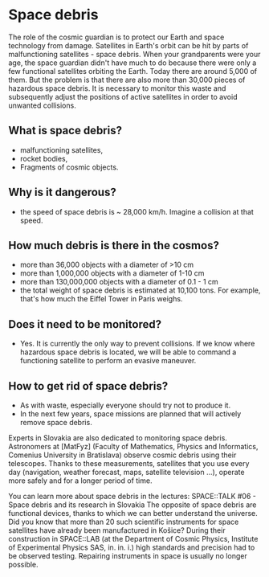# Space debris

The role of the cosmic guardian is to protect our Earth and space technology from damage. Satellites in Earth's orbit can be hit by parts of malfunctioning satellites - space debris. When your grandparents were your age, the space guardian didn't have much to do because there were only a few functional satellites orbiting the Earth. Today there are around 5,000 of them. But the problem is that there are also more than 30,000 pieces of hazardous space debris. It is necessary to monitor this waste and subsequently adjust the positions of active satellites in order to avoid unwanted collisions.

## What is space debris?

- malfunctioning satellites,
- rocket bodies,
- Fragments of cosmic objects.

## Why is it dangerous?

- the speed of space debris is ~ 28,000 km/h. Imagine a collision at that speed.

## How much debris is there in the cosmos?

- more than 36,000 objects with a diameter of >10 cm
- more than 1,000,000 objects with a diameter of 1-10 cm
- more than 130,000,000 objects with a diameter of 0.1 - 1 cm
- the total weight of space debris is estimated at 10,100 tons. For example, that's how much the Eiffel Tower in Paris weighs.

## Does it need to be monitored?

- Yes. It is currently the only way to prevent collisions. If we know where hazardous space debris is located, we will be able to command a functioning satellite to perform an evasive maneuver.

## How to get rid of space debris?

- As with waste, especially everyone should try not to produce it.
- In the next few years, space missions are planned that will actively remove space debris.

Experts in Slovakia are also dedicated to monitoring space debris. Astronomers at [MatFyz] (Faculty of Mathematics, Physics and Informatics, Comenius University in Bratislava) observe cosmic debris using their telescopes. Thanks to these measurements, satellites that you use every day (navigation, weather forecast, maps, satellite television ...), operate more safely and for a longer period of time.

You can learn more about space debris in the lectures:
SPACE::TALK #06 - Space debris and its research in Slovakia
The opposite of space debris are functional devices, thanks to which we can better understand the universe. Did you know that more than 20 such scientific instruments for space satellites have already been manufactured in Košice? During their construction in SPACE::LAB (at the Department of Cosmic Physics, Institute of Experimental Physics SAS, in. in. i.) high standards and precision had to be observed testing. Repairing instruments in space is usually no longer possible.
